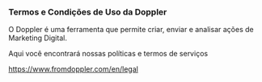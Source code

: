 ### Termos e Condições de Uso da Doppler

O Doppler é uma ferramenta que permite criar, enviar e analisar ações de Marketing Digital.

Aqui você encontrará nossas políticas e termos de serviços

https://www.fromdoppler.com/en/legal
